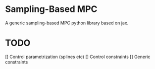 # Sampling-Based MPC
A generic sampling-based MPC python library based on jax.



# TODO
[] Control parametrization (splines etc)
[] Control constraints
[] Generic constraints
